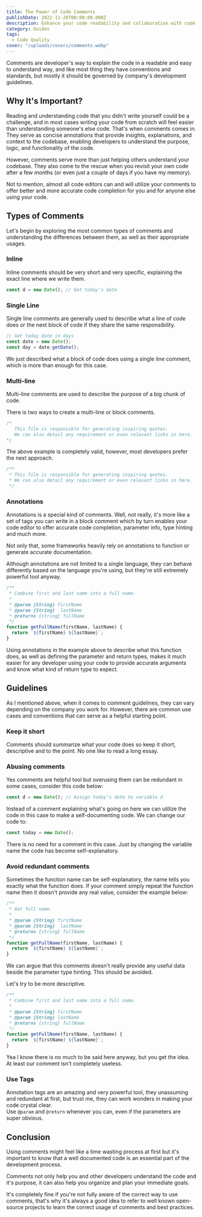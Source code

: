 ```yaml
---
title: The Power of Code Comments
publishDate: 2022-11-20T00:00:00.000Z
description: Enhance your code readability and collaboration with code comments
category: Guides
tags:
  - Code Quality
cover: "/uploads/covers/comments.webp"
---
```


Comments are developer's way to explain the code in a readable and easy to understand way, and like most thing they
have conventions and standards, but mostly it should be governed by company's development guidelines.

## Why It's Important?

Reading and understanding code that you didn't write yourself could be a challenge, and in most cases writing your code
from scratch will feel easier than understanding someone's else code. That's when comments comes in. They serve as
concise annotations that provide insights, explanations, and context to the codebase, enabling developers
to understand the purpose, logic, and functionality of the code.

However, comments serve more than just helping others understand your codebase. They also come to the rescue when you
revisit your own code after a few months (or even just a couple of days if you have my memory).

Not to mention, almost all code editors can and will utilize your comments to offer better and more accurate code
completion for you and for anyone else using your code.

## Types of Comments

Let's begin by exploring the most common types of comments and understanding the differences between them, as well as
their appropriate usages.

### Inline

Inline comments should be very short and very specific, explaining the exact line where we write them.

```js
const d = new Date(); // Get today's date
```

### Single Line

Single line comments are generally used to describe what a line of code does or the next block of code if they share the
same responsibility.

```js
// Get today date in days
const date = new Date();
const day = date.getDate();
```

We just described what a block of code does using a single line comment, which is more than enough for this case.

### Multi-line

Multi-line comments are used to describe the purpose of a big chunk of code.

There is two ways to create a multi-line or block comments.

```js
/*
   This file is responsible for generating inspiring quotes.
   We can also detail any requirement or even relevant links in here.
*/
```

The above example is completely valid, however, most developers prefer the next approach.

```js
/**
 * This file is responsible for generating inspiring quotes.
 * We can also detail any requirement or even relevant links in here.
 */
```

### Annotations

Annotations is a special kind of comments. Well, not really, it's more like a set of tags you can write in a block
comment which by turn enables your code editor to offer accurate code completion, parameter info, type hinting and much
more.

Not only that, some frameworks heavily rely on annotations to function or generate accurate documentation.

Although annotations are not limited to a single language, they can behave differently based on the language you're
using, but they're still extremely powerful tool anyway.

```js
/**
 * Combine first and last name into a full name.
 *
 * @param {String} firstName
 * @param {String}  lastName
 * @returns {string} fullName
 */
function getFullName(firstName, lastName) {
  return `${firstName} ${lastName}`;
}
```

Using annotations in the example above to describe what this function does, as well as defining the parameter and return
types, makes it much easier for any developer using your code to provide accurate arguments and know
what kind of return type to expect.

## Guidelines

As I mentioned above, when it comes to comment guidelines, they can vary depending on the company you work for. However,
there are common use cases and conventions that can serve as a helpful starting point.

### Keep it short

Comments should summarize what your code does so keep it short, descriptive and to the point. No one like to read a long
essay.

### Abusing comments

Yes comments are helpful tool but overusing them can be redundant in some cases, consider this code below:

```js
const d = new Date(); // Assign today's date to variable d
```

Instead of a comment explaining what's going on here we can utilize the code in this case to make a self-documenting
code. We can change our code to:

```js
const today = new Date();
```

There is no need for a comment in this case. Just by changing the variable name the code has become self-explanatory.

### Avoid redundant comments

Sometimes the function name can be self-explanatory, the name tells you exactly what the function does. If your comment
simply repeat the function name then it doesn't provide any real value, consider the example below:

```js
/**
 * Get full name.
 *
 * @param {String} firstName
 * @param {String}  lastName
 * @returns {string} fullName
 */
function getFullName(firstName, lastName) {
  return `${firstName} ${lastName}`;
}
```

We can argue that this comments doesn't really provide any useful data beside the parameter type hinting. This should be
avoided.

Let's try to be more descriptive.

```js
/**
 * Combine first and last name into a full name.
 *
 * @param {String} firstName
 * @param {String} lastName
 * @returns {string} fullName
 */
function getFullName(firstName, lastName) {
  return `${firstName} ${lastName}`;
}
```

Yea I know there is no much to be said here anyway, but you get the idea. At least our comment isn't completely useless.

### Use Tags

Annotation tags are an amazing and very powerful tool, they unassuming and redundant at first, but trust me, they can
work wonders in making your code crystal clear.  
Use `@param` and `@return` whenever you can, even if the parameters are super obvious.

## Conclusion

Using comments might feel like a time wasting process at first but it's important to know that a well documented code is
an essential part of the development process.

Comments not only help you and other developers understand the code and it's purpose, it can also help you organize and
plan your immediate goals.

It's completely fine if you're not fully aware of the correct way to use comments, that's why it's always a good idea to
refer to well known open-source projects to learn the correct usage of comments and best practices.
